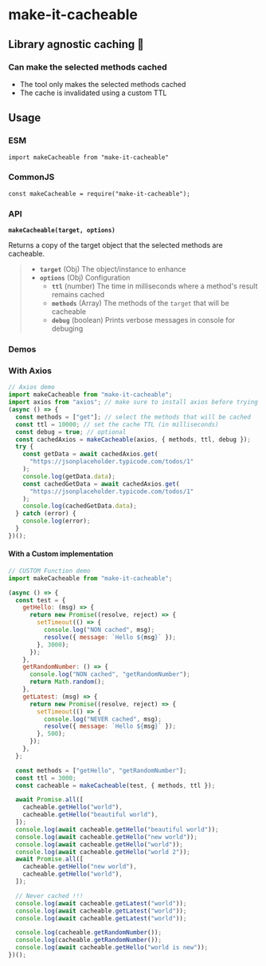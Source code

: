 # make-it-cacheable

## Library agnostic caching 🥇

### Can make the selected methods cached

- The tool only makes the selected methods cached
- The cache is invalidated using a custom TTL


## Usage

### ESM 
`import makeCacheable from "make-it-cacheable"`
### CommonJS
`const makeCacheable = require("make-it-cacheable");`

### API
**`makeCacheable(target, options)`**

Returns a copy of the target object that the selected methods are cacheable.


>* **`target`** (Obj) The object/instance to enhance
>* **`options`** (Obj) Configuration
>   * **`ttl`** (number) The time in milliseconds where a method's result remains cached
>   * **`methods`** (Array<string>) The methods of the `target` that will be cacheable
>   * **`debug`** (boolean) Prints verbose messages in console for debuging


### Demos
### With Axios

```javascript
// Axios demo
import makeCacheable from "make-it-cacheable";
import axios from "axios"; // make sure to install axios before trying this demo
(async () => {
  const methods = ["get"]; // select the methods that will be cached
  const ttl = 10000; // set the cache TTL (in milliseconds)
  const debug = true; // optional
  const cachedAxios = makeCacheable(axios, { methods, ttl, debug });
  try {
    const getData = await cachedAxios.get(
      "https://jsonplaceholder.typicode.com/todos/1"
    );
    console.log(getData.data);
    const cachedGetData = await cachedAxios.get(
      "https://jsonplaceholder.typicode.com/todos/1"
    );
    console.log(cachedGetData.data);
  } catch (error) {
    console.log(error);
  }
})();
```

#### With a Custom implementation

```javascript
// CUSTOM Function demo
import makeCacheable from "make-it-cacheable";

(async () => {
  const test = {
    getHello: (msg) => {
      return new Promise((resolve, reject) => {
        setTimeout(() => {
          console.log("NON cached", msg);
          resolve({ message: `Hello ${msg}` });
        }, 3000);
      });
    },
    getRandomNumber: () => {
      console.log("NON cached", "getRandomNumber");
      return Math.random();
    },
    getLatest: (msg) => {
      return new Promise((resolve, reject) => {
        setTimeout(() => {
          console.log("NEVER cached", msg);
          resolve({ message: `Hello ${msg}` });
        }, 500);
      });
    },
  };

  const methods = ["getHello", "getRandomNumber"];
  const ttl = 3000;
  const cacheable = makeCacheable(test, { methods, ttl });

  await Promise.all([
    cacheable.getHello("world"),
    cacheable.getHello("beautiful world"),
  ]);
  console.log(await cacheable.getHello("beautiful world"));
  console.log(await cacheable.getHello("new world"));
  console.log(await cacheable.getHello("world"));
  console.log(await cacheable.getHello("world 2"));
  await Promise.all([
    cacheable.getHello("new world"),
    cacheable.getHello("world"),
  ]);

  // Never cached !!!
  console.log(await cacheable.getLatest("world"));
  console.log(await cacheable.getLatest("world"));
  console.log(await cacheable.getLatest("world"));

  console.log(cacheable.getRandomNumber());
  console.log(cacheable.getRandomNumber());
  console.log(await cacheable.getHello("world is new"));
})();
```

